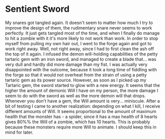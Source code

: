 # Sentient Sword

My snares got tangled again.
It doesn't seem to matter how much I try to improve the design of them, the rudimentary snare never seems to work perfectly. It just gets tangled most of the time, and when I finally do manage to hit a zombie with it it's more likely to not work than work. In order to stop myself from pulling my own hair out, I went to the forge again and got to work right away.
Well, not right away, since I had to first clean the ash off the top of it again.
I infused the demon will-holding capabilities of the petty tartaric gem with an iron sword, and managed to create a blade that... was very dull and hardly did more damage than my fist. I was actually very disappointed with the outcome, because it took a long time of fiddling with the forge so that it would not overheat from the strain of using a petty tartaric gem as its power source.
However, as soon as I picked up my Tartaric gem, the sword started to glow with a new energy. It seems that the higher the amount of demonic Will I have on my person, the more damage I seem to do with the sword as well as the more demon will that drops. Whenever you don't have a gem, the Will amount is very... miniscule.
After a bit of testing I came to another realization: depending on what I kill, I receive different amounts of Will. It seems proportional to the amount of maximum health that the monster has - a spider, since it has a max health of 8 hearts gives 80%% the Will of a zombie, which has 10 hearts. This is probably because these monsters require more Will to animate. I should keep this in mind for later.
